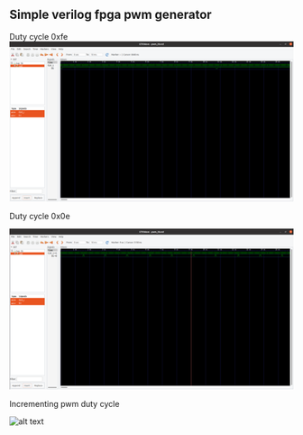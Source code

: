 ## Simple verilog fpga pwm generator 
Duty cycle 0xfe
![alt text](img/pwm_verilog_sigma_delta_8bit_fe.png)

Duty cycle 0x0e

![alt text](img/pwm_sigma_delta_0e.png)

Incrementing pwm duty cycle

![alt text](img/document_5336805828047420603.gif)